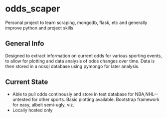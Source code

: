 # odds_scaper
Personal project to learn scraping, mongodb, flask, etc and generally improve python and project skills

## General Info
Designed to extract information on current odds for various sporting events, to allow for plotting and data analysis of odds changes over time.  Data is then stored in a nosql database using pymongo for later analysis. 

## Current State
- Able to pull odds continously and store in test database for NBA,NHL-- untested for other sports.  Basic plotting available.  Bootstrap framework for easy, albeit semi-ugly, viz.
- Locally hosted only
